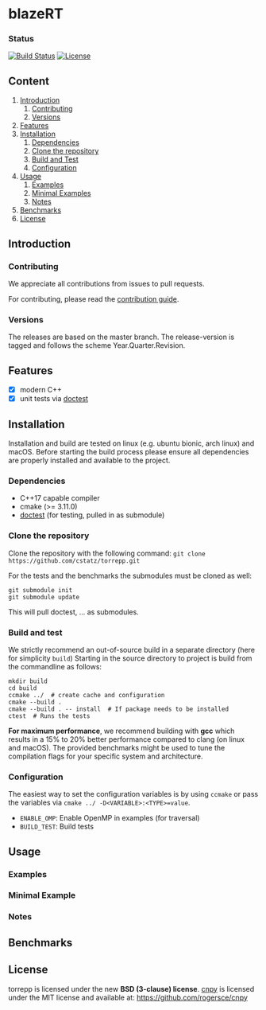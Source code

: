 # blazeRT

### Status

[![Build Status](https://github.com/cstatz/torrepp/workflows/cmake-linux/badge.svg)](https://github.com/cstatz/torrepp/actions) 
[![License](https://img.shields.io/badge/License-BSD%203-brightgreen)](https://opensource.org/licenses/BSD-3-Clause)

## Content

1. [Introduction](#introduction)
    1. [Contributing](#contributing)
    2. [Versions](#versions)
2. [Features](#features)
3. [Installation](#installation)
    1. [Dependencies](#dependencies)
    2. [Clone the repository](#clone-the-repository)
    3. [Build and Test](#build-and-test)
    4. [Configuration](#configuration)
4. [Usage](#usage)
    1. [Examples](#examples)
    2. [Minimal Examples](#minimal-example)
    3. [Notes](#notes)
5. [Benchmarks](#benchmarks)
6. [License](#license)


## Introduction

### Contributing
We appreciate all contributions from issues to pull requests. 

For contributing, please read the [contribution guide](CONTRIBUTING.md).

### Versions
The releases are based on the master branch. The release-version is tagged and follows the scheme Year.Quarter.Revision.

## Features
- [x] modern C++
- [x] unit tests via [doctest](https://github.com/onqtam/doctest)

## Installation
Installation and build are tested on linux (e.g. ubuntu bionic, arch linux) and macOS.
Before starting the build process please ensure all dependencies are properly installed and available to the project.

### Dependencies
 * C++17 capable compiler
 * cmake (>= 3.11.0)
 * [doctest](https://github.com/onqtam/doctest) (for testing, pulled in as submodule)

### Clone the repository

Clone the repository with the following command:
```git clone https://github.com/cstatz/torrepp.git```

For the tests and the benchmarks the submodules must be cloned as well:
```
git submodule init
git submodule update 
```
This will pull doctest, ... as submodules.

### Build and test

We strictly recommend an out-of-source build in a separate directory (here for simplicity ```build```) 
Starting in the source directory to project is build from the commandline as follows:
```shell script
mkdir build
cd build 
ccmake ../  # create cache and configuration
cmake --build .
cmake --build . -- install  # If package needs to be installed 
ctest  # Runs the tests
```

**For maximum performance**, we recommend building with **gcc** which results in a 15% to 20% better performance
compared to clang (on linux and macOS). The provided benchmarks might be used to tune the compilation flags for your 
specific system and architecture.


### Configuration
The easiest way to set the configuration variables is by using ```ccmake``` or pass the variables
via ```cmake ../ -D<VARIABLE>:<TYPE>=value```.

- ```ENABLE_OMP```: Enable OpenMP in examples (for traversal)
- ```BUILD_TEST```: Build tests

## Usage

### Examples

### Minimal Example

### Notes

## Benchmarks

## License

torrepp is licensed under the new **BSD (3-clause) license**.
[cnpy](https://github.com/rogersce/cnpy) is licensed under the MIT license and available at: https://github.com/rogersce/cnpy
